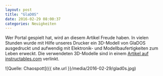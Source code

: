 ```yaml
---
layout: post
title: "GlaD0S"
date: 2016-02-29 08:00:37
categories: Neuigkeiten
---
```

Wer Portal gespielt hat, wird an diesem Artikel Freude haben. In vielen Stunden wurde mit Hilfe unseres Drucker ein 3D-Modell von GlaDOS ausgedruckt und aufwendig mit Elektronik- und Modellbaufertigkeiten zum Leben erweckt. Die verwendeten 3D-Modelle sind in einem [Artikel auf instructables.com](http://www.instructables.com/id/A-fully-3D-printable-GlaDOS-Robotic-ceiling-arm-la/) verlinkt.

![Quelle: Chaospott]({{ site.url }}/media/2016-02-29/glad0s.jpg)
